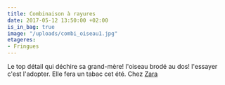 ```yaml
---
title: Combinaison à rayures
date: 2017-05-12 13:50:00 +02:00
is_in_bag: true
image: "/uploads/combi_oiseau1.jpg"
etageres:
- Fringues
---
```


Le top détail qui déchire sa grand-mère! l'oiseau brodé au dos! l'essayer c'est l'adopter. Elle fera un tabac cet été. Chez [Zara](https://www.zara.com/fr/fr/femme/nouveaut%C3%A9s/combinaison-brod%C3%A9e-dans-le-dos-c805003p4581553.html)